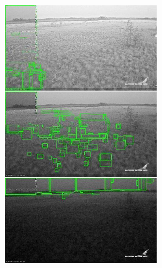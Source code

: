 ![20200617-221416-224421](in/20200617/20200617-221416-224421_0_.jpg)
![20200617-224426-231431](in/20200617/20200617-224426-231431_0_.jpg)
![20200617-231436-234441](in/20200617/20200617-231436-234441_0_.jpg)
